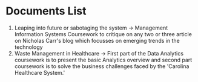 # Documents List
1. Leaping into future or sabotaging the system -> Management Information Systems Coursework to critique on any two or three article on Nicholas Carr's blog which focusses on emerging trends in the technology 
2. Waste Management in Healthcare -> First part of the Data Analytics coursework is to present the basic Analytics overview and second part  coursework is to solve the business challenges faced by the 'Carolina Healthcare System.'
